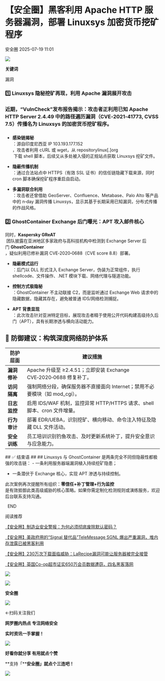 #  【安全圈】黑客利用 Apache HTTP 服务器漏洞，部署 Linuxsys 加密货币挖矿程序  
 安全圈   2025-07-19 11:01  
  
![](https://mmbiz.qpic.cn/sz_mmbiz_png/aBHpjnrGylgOvEXHviaXu1fO2nLov9bZ055v7s8F6w1DD1I0bx2h3zaOx0Mibd5CngBwwj2nTeEbupw7xpBsx27Q/640?wx_fmt=other&from=appmsg&tp=webp&wxfrom=5&wx_lazy=1&wx_co=1 "")  
  
  
**关键词**  
  
  
  
漏洞  
  
### 1️⃣ Linuxsys 隐秘挖矿再现，利用 Apache 漏洞展开攻击  
###   
### 近期，“VulnCheck”发布报告揭示：攻击者正利用已知 Apache HTTP Server 2.4.49 中的路径遍历漏洞（CVE‑2021‑41773, CVSS 7.5）传播名为 Linuxsys 的加密货币挖矿程序。  
###   
- **感染链揭秘**  
：源自印度尼西亚 IP 103.193.177.152  
，攻击者利用 cURL 或 wget，从 repositorylinux[.]org  
 下载 shell 脚本，后续又从多处被入侵的正规站点获取 Linuxsys 挖矿文件。  
  
- **隐蔽传播机制**  
：通过合法站点中 HTTPS（有效 SSL 证书）的信任链隐藏下载来源，同时 cron 脚本确保挖矿程序重启自启动。  
  
- **多漏洞联合利用**  
：攻击者还曾借助 GeoServer、Confluence、Metabase、Palo Alto 等产品中的 n‑day 漏洞传播 Linuxsys，显示其基于长期采用已知漏洞，分布式传播的作战风格。  
  
### 2️⃣ GhostContainer Exchange 后门曝光：APT 攻入邮件核心  
  
  
同时，**Kaspersky GReAT**  
 团队披露在亚洲地区多家政府与高科技机构中检测到 Exchange Server 后门 **GhostContainer**  
，疑似利用已修补漏洞 CVE‑2020‑0688（CVE score 8.8）部署。  
  
- **隐蔽模式运行**  
：后门以 DLL 形式注入 Exchange Server，伪装为正常组件，执行 shellcode、文件操作、.NET 模块下载、网络代理与隧道功能。  
  
- **控制方式极隐秘**  
：GhostContainer 不主动联接 C2，而是监听通过 Exchange Web 请求中的隐藏数据，隐藏其存在，避免被普通 IDS/网络检测捕捉。  
  
- **APT 背景显现**  
：此次攻击针对亚洲特定目标，展现攻击者精于使用公开代码构建高级持久后门（APT），具有长期渗透与横向活动能力。  
  
##   
## 🔐 防御建议：构筑深度网络防护体系  
<table><thead><tr><th><section style="margin-top: 0px;margin-bottom: 0px;line-height: 1.5em;"><span leaf="">防护层面</span></section></th><th><section style="margin-top: 0px;margin-bottom: 0px;line-height: 1.5em;"><span leaf="">建议措施</span></section></th></tr></thead><tbody><tr><td><strong data-start="1063" data-end="1071"><span leaf="">漏洞修补</span></strong></td><td><section style="margin-top: 0px;margin-bottom: 0px;line-height: 1.5em;"><span leaf="">Apache 升级至 ≥2.4.51；立即安装 Exchange CVE‑2020‑0688 修复补丁。</span></section></td></tr><tr><td><strong data-start="1136" data-end="1144"><span leaf="">访问隔离</span></strong></td><td><section style="margin-top: 0px;margin-bottom: 0px;line-height: 1.5em;"><span leaf="">强制网络分段，确保服务器不直接面向 Internet；禁用不必要模块（如 mod_cgi）。</span></section></td></tr><tr><td><strong data-start="1203" data-end="1211"><span leaf="">日志监控</span></strong></td><td><section style="margin-top: 0px;margin-bottom: 0px;line-height: 1.5em;"><span leaf="">启用 IDS/WAF 机制，监控异常 HTTP/HTTPS 请求、shell 脚本、cron 文件增量。</span></section></td></tr><tr><td><strong data-start="1276" data-end="1284"><span leaf="">行为审计</span></strong></td><td><section style="margin-top: 0px;margin-bottom: 0px;line-height: 1.5em;"><span leaf="">部署 EDR/UEBA，识别挖矿、横向移动、命令注入特征及隐藏 DLL 文件活动。</span></section></td></tr><tr><td><strong data-start="1338" data-end="1346"><span leaf="">安全训练</span></strong></td><td><section style="margin-top: 0px;margin-bottom: 0px;line-height: 1.5em;"><span leaf="">员工培训识别钓鱼攻击、及时更新系统补丁，提升安全意识与应急能力。</span></section></td></tr></tbody></table>## ✅ 结束语  
##   
## Linuxsys 与 GhostContainer 是两条完全不同但隐蔽性都极强的攻击链：  
- 一条利用服务器端漏洞植入持续挖矿隐患；  
  
- 一条潜伏于 Exchange 核心，实现 APT 渗透与持续控制。  
  
此次案例再次提醒所有组织：**零信任+补丁管理+行为监控**  
是有效抵御此类高级威胁的核心策略。如果你需定制化检测规则或演练服务，欢迎后台联系支持沟通。  
  
  
  END    
  
  
阅读推荐  
  
  
[【安全圈】制造业安全警报：为何必须彻底废除默认密码？](https://mp.weixin.qq.com/s?__biz=MzIzMzE4NDU1OQ==&mid=2652070714&idx=1&sn=ccd1231536a99cc8c6648c5aaf2470c1&scene=21#wechat_redirect)  
  
  
  
[【安全圈】美政府用的“Signal 替代品”TeleMessage SGNL 爆出严重漏洞，堆内存泄露已被黑客利用](https://mp.weixin.qq.com/s?__biz=MzIzMzE4NDU1OQ==&mid=2652070714&idx=2&sn=49209de3fb35fbb8e54342a5c92305c5&scene=21#wechat_redirect)  
  
  
  
[【安全圈】230万次下载面临威胁：LaRecipe漏洞可能让服务器被完全接管](https://mp.weixin.qq.com/s?__biz=MzIzMzE4NDU1OQ==&mid=2652070714&idx=3&sn=bbdd11d7e9a7fce59dacff4dec6304db&scene=21#wechat_redirect)  
  
  
  
[【安全圈】英国Co-op超市证实650万会员数据遭窃，四名黑客落网](https://mp.weixin.qq.com/s?__biz=MzIzMzE4NDU1OQ==&mid=2652070714&idx=4&sn=59ab7d07c936d969e09f9de15896e102&scene=21#wechat_redirect)  
  
  
  
  
![](https://mmbiz.qpic.cn/mmbiz_gif/aBHpjnrGylgeVsVlL5y1RPJfUdozNyCEft6M27yliapIdNjlcdMaZ4UR4XxnQprGlCg8NH2Hz5Oib5aPIOiaqUicDQ/640?wx_fmt=gif "")  
  
  
  
![](https://mmbiz.qpic.cn/mmbiz_png/aBHpjnrGylgeVsVlL5y1RPJfUdozNyCEDQIyPYpjfp0XDaaKjeaU6YdFae1iagIvFmFb4djeiahnUy2jBnxkMbaw/640?wx_fmt=png "")  
  
**安全圈**  
  
![](https://mmbiz.qpic.cn/mmbiz_gif/aBHpjnrGylgeVsVlL5y1RPJfUdozNyCEft6M27yliapIdNjlcdMaZ4UR4XxnQprGlCg8NH2Hz5Oib5aPIOiaqUicDQ/640?wx_fmt=gif "")  
  
  
←扫码关注我们  
  
**网罗圈内热点 专注网络安全**  
  
**实时资讯一手掌握！**  
  
  
![](https://mmbiz.qpic.cn/mmbiz_gif/aBHpjnrGylgeVsVlL5y1RPJfUdozNyCE3vpzhuku5s1qibibQjHnY68iciaIGB4zYw1Zbl05GQ3H4hadeLdBpQ9wEA/640?wx_fmt=gif "")  
  
**好看你就分享 有用就点个赞**  
  
**支持「****安全圈」就点个三连吧！**  
  
![](https://mmbiz.qpic.cn/mmbiz_gif/aBHpjnrGylgeVsVlL5y1RPJfUdozNyCE3vpzhuku5s1qibibQjHnY68iciaIGB4zYw1Zbl05GQ3H4hadeLdBpQ9wEA/640?wx_fmt=gif "")  
  
  
